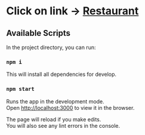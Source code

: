 # Click on link -> [Restaurant](http://SvitlanaTsupryk-jul18.github.io/Restaurant)

## Available Scripts

In the project directory, you can run:

### `npm i`

This will install all dependencies for develop.

### `npm start`

Runs the app in the development mode.<br>
Open [http://localhost:3000](http://localhost:3000) to view it in the browser.

The page will reload if you make edits.<br>
You will also see any lint errors in the console.
